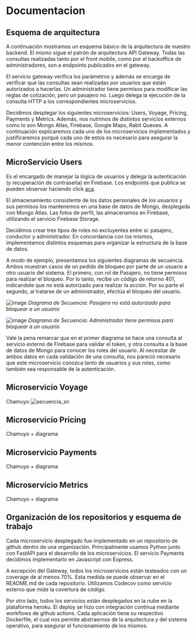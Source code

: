 # Documentacion

## Esquema de arquitectura

A continuación mostramos un esquema básico de la arquitectura de nuestro backend. El mismo sigue el patrón de arquitectura API Gateway. Todas las consultas realizadas tanto por el front mobile, como por el backoffice de administradores, son a endpoints publicados en el gateway. 

El servicio gateway verifica los parámetros y además se encarga de verificar que las consultas sean realizadas por usuarios que están autorizados a hacerlas. Un administrador tiene permisos para modificar las reglas de cotización, pero un pasajero no. Luego delega la ejecución de la consulta HTTP a los correspondientes microservicios. 

Decidimos desplegar los siguientes microservicios: Users, Voyage, Pricing, Payments y Metrics. Además, nos nutrimos de distintos servicios externos como lo son Mongo Atlas, Firebase, Google Maps, Rabit Queues. A continuación explicaremos cada uno de los microservicios implementados y justificaremos porqué cada uno de estos es necesario para asegurar la menor contención entre los mismos.

## MicroServicio Users
Es el encargado de manejar la lógica de usuarios y delega la autenticación (y recuperación de contraseña) en Firebase. Los endpoints que publica se pueden observar haciendo click [aca](https://fiuber-users-new.herokuapp.com/docs "Documentación Usuarios OpenAPI").

El almacenamiento consistente de los datos personales de los usuarios y sus permisos los mantenemos en una base de datos de Mongo, desplegada con Mongo Atlas. Las fotos de perfil, las almacenamos en Firebase, utilizando el servicio Firebase Storage.

Decidimos crear tres tipos de roles no excluyentes entre sí: pasajero, conductor y administrador. En concordancia con los mismos, implementamos distintos esquemas para organizar la estructura de la base de datos.

A modo de ejemplo, presentamos los siguientes diagramas de secuencia. Ambos muestran casos de un pedido de bloqueo por parte de un usuario a otro usuario del sistema. El primero, con rol de Pasajero, no tiene permisos para realizar el bloqueo. Por lo tanto, recibe un código de retorno 401, indicandole que no está autorizado para realizar la acción. Por su parte el segundo, al tratarse de un administrador, efectúa el bloqueo del usuario.


![image](https://user-images.githubusercontent.com/65830097/207720756-befae9e0-8d45-4d14-852e-fa60aa3d7316.png)
*Diagrama de Secuencia: Pasajero no está autorizado para bloquear a un usuario*


![image](https://user-images.githubusercontent.com/65830097/207719047-a2963331-2415-4157-a10b-0546adeb4dab.png)
*Diagrama de Secuencia: Administrador tiene permisos para bloquear a un usuario*


Vale la pena remarcar que en el primer diagrama se hace una consulta al servicio externo de Firebase para validar el token, y otra consulta a la base de datos de Mongo para conocer los roles del usuario. Al necesitar de ambos datos en cada validación de una consulta, nos pareció necesario que este microservicio conozca tanto de usuarios y sus roles, como también sea responsable de la autenticación.  

## Microservicio Voyage
Chamuyo
![secuencia_sn](https://user-images.githubusercontent.com/71950097/207716377-5d29a7de-1f28-4dbb-b590-3abfeca0e41a.png)

## Microservicio Pricing
Chamuyo + diagrama

## Microservicio Payments
Chamuyo + diagrama

## Microservicio Metrics
Chamuyo + diagrama

## Organización de los repositorios y esquema de trabajo

Cada microservicio desplegado fue implementado en un repositorio de github dentro de una organización. Principalmente usamos Python junto con FastAPI para el desarrollo de los microservicios. El servicio Payments decidimos implementarlo en Javascript con Express.

A excepción del Gateway, todos los microservicios están testeados con un coverage de al menos 70%. Esta medida se puede observar en el README.md de cada repositorio. Utilizamos Codecov como servicio externo que mide la covertura de código.

Por otro lado, todos los servicios están desplegados en la nube en la plataforma heroku. El deploy se hizo con integración continua mediante workflows de github actions. Cada aplicación tiene su respectivo Dockerfile, el cual nos permite abstraernos de la arquitectura y del sistema operativo, para asegurar el funcionamiento de los mismos.
